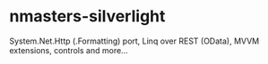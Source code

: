 nmasters-silverlight
====================

System.Net.Http (.Formatting) port, Linq over REST (OData), MVVM extensions, controls and more...